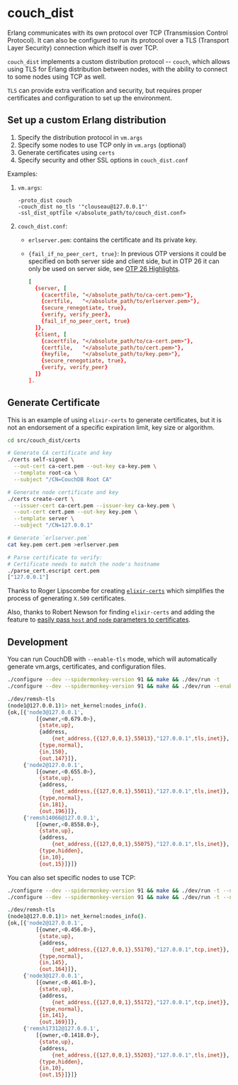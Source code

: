 # couch_dist

Erlang communicates with its own protocol over TCP (Transmission Control Protocol).
It can also be configured to run its protocol over a TLS (Transport Layer Security)
connection which itself is over TCP.

`couch_dist` implements a custom distribution protocol -- `couch`, which allows
using TLS for Erlang distribution between nodes, with the ability to connect to
some nodes using TCP as well.

`TLS` can provide extra verification and security, but requires proper
certificates and configuration to set up the environment.

## Set up a custom Erlang distribution

1. Specify the distribution protocol in `vm.args`
2. Specify some nodes to use TCP only in `vm.args` (optional)
3. Generate certificates using `certs`
4. Specify security and other SSL options in `couch_dist.conf`

Examples:

1. `vm.args`:

      ```vm.args
      -proto_dist couch
      -couch_dist no_tls '"clouseau@127.0.0.1"'
      -ssl_dist_optfile </absolute_path/to/couch_dist.conf>
      ```

2. `couch_dist.conf`:

    - `erlserver.pem`: contains the certificate and its private key.
    - `{fail_if_no_peer_cert, true}`: In previous OTP versions it could be specified on both server side and client
      side, but in OTP 26 it can only be used on server side,
      see [OTP 26 Highlights](https://www.erlang.org/blog/otp-26-highlights/#ssl-improved-checking-of-options).

       ```couch_dist.conf
       [
         {server, [
           {cacertfile, "</absolute_path/to/ca-cert.pem>"},
           {certfile,   "</absolute_path/to/erlserver.pem>"},
           {secure_renegotiate, true},
           {verify, verify_peer},
           {fail_if_no_peer_cert, true}
         ]},
         {client, [
           {cacertfile, "</absolute_path/to/ca-cert.pem>"},
           {certfile,   "</absolute_path/to/cert.pem>"},
           {keyfile,    "</absolute_path/to/key.pem>"},
           {secure_renegotiate, true},
           {verify, verify_peer}
         ]}
       ].
       ```

## Generate Certificate

This is an example of using `elixir-certs` to generate certificates, but it is
not an endorsement of a specific expiration limit, key size or algorithm.

```bash
cd src/couch_dist/certs

# Generate CA certificate and key
./certs self-signed \
  --out-cert ca-cert.pem --out-key ca-key.pem \
  --template root-ca \
  --subject "/CN=CouchDB Root CA"

# Generate node certificate and key
./certs create-cert \
  --issuer-cert ca-cert.pem --issuer-key ca-key.pem \
  --out-cert cert.pem --out-key key.pem \
  --template server \
  --subject "/CN=127.0.0.1"

# Generate `erlserver.pem`
cat key.pem cert.pem >erlserver.pem

# Parse certificate to verify:
# Certificate needs to match the node's hostname
./parse_cert.escript cert.pem
["127.0.0.1"]
```

Thanks to Roger Lipscombe for creating [`elixir-certs`](https://github.com/rlipscombe/elixir-certs)
which simplifies the process of generating `X.509` certificates.

Also, thanks to Robert Newson for finding `elixir-certs` and adding the feature
to [easily pass `host` and `node` parameters to certificates](https://github.com/rnewson/elixir-certs/).

## Development

You can run CouchDB with `--enable-tls` mode, which will automatically generate
vm.args, certificates, and configuration files.

```bash
./configure --dev --spidermonkey-version 91 && make && ./dev/run -t
./configure --dev --spidermonkey-version 91 && make && ./dev/run --enable-tls

./dev/remsh-tls
(node1@127.0.0.1)1> net_kernel:nodes_info().
{ok,[{'node3@127.0.0.1',
         [{owner,<0.679.0>},
          {state,up},
          {address,
              {net_address,{{127,0,0,1},55013},"127.0.0.1",tls,inet}},
          {type,normal},
          {in,150},
          {out,147}]},
     {'node2@127.0.0.1',
         [{owner,<0.655.0>},
          {state,up},
          {address,
              {net_address,{{127,0,0,1},55011},"127.0.0.1",tls,inet}},
          {type,normal},
          {in,181},
          {out,196}]},
     {'remsh14066@127.0.0.1',
         [{owner,<0.8558.0>},
          {state,up},
          {address,
              {net_address,{{127,0,0,1},55075},"127.0.0.1",tls,inet}},
          {type,hidden},
          {in,10},
          {out,15}]}]}
```

You can also set specific nodes to use TCP:

```bash
./configure --dev --spidermonkey-version 91 && make && ./dev/run -t --no-tls node2@127.0.0.1
./configure --dev --spidermonkey-version 91 && make && ./dev/run -t --no-tls node2,node3

./dev/remsh-tls
(node1@127.0.0.1)1> net_kernel:nodes_info().
{ok,[{'node2@127.0.0.1',
         [{owner,<0.456.0>},
          {state,up},
          {address,
              {net_address,{{127,0,0,1},55170},"127.0.0.1",tcp,inet}},
          {type,normal},
          {in,145},
          {out,164}]},
     {'node3@127.0.0.1',
         [{owner,<0.461.0>},
          {state,up},
          {address,
              {net_address,{{127,0,0,1},55172},"127.0.0.1",tcp,inet}},
          {type,normal},
          {in,141},
          {out,169}]},
     {'remsh17312@127.0.0.1',
         [{owner,<0.1418.0>},
          {state,up},
          {address,
              {net_address,{{127,0,0,1},55203},"127.0.0.1",tls,inet}},
          {type,hidden},
          {in,10},
          {out,15}]}]}
```
